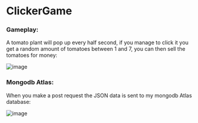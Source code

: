 # ClickerGame

### Gameplay:
A tomato plant will pop up every half second, if you manage to click it you get a random amount of tomatoes between 1 and 7, you can then sell the tomatoes for money:

![image](https://user-images.githubusercontent.com/70659124/140658922-6bd4ff84-7b14-4f8b-b2a0-1d9bb806fa0a.png)

### Mongodb Atlas:
When you make a post request the JSON data is sent to my mongodb Atlas database:

![image](https://user-images.githubusercontent.com/70659124/140659030-916bfaaa-591e-443b-a38d-5b4ac2c7f0e2.png)
